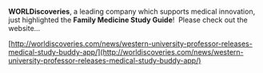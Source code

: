 

**WORLDiscoveries**, a leading company which supports medical innovation, just highlighted the **Family Medicine Study Guide**! &nbsp;Please check out the website…

[http://worldiscoveries.com/news/western-university-professor-releases-medical-study-buddy-app/](http://worldiscoveries.com/news/western-university-professor-releases-medical-study-buddy-app/)